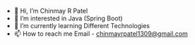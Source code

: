 - 👋 Hi, I’m Chinmay R Patel
- 👀 I’m interested in Java (Spring Boot)
- 🌱 I’m currently learning Different Technologies
- 📫 How to reach me 
  Email - chinmayrpatel1309@gmail.com
